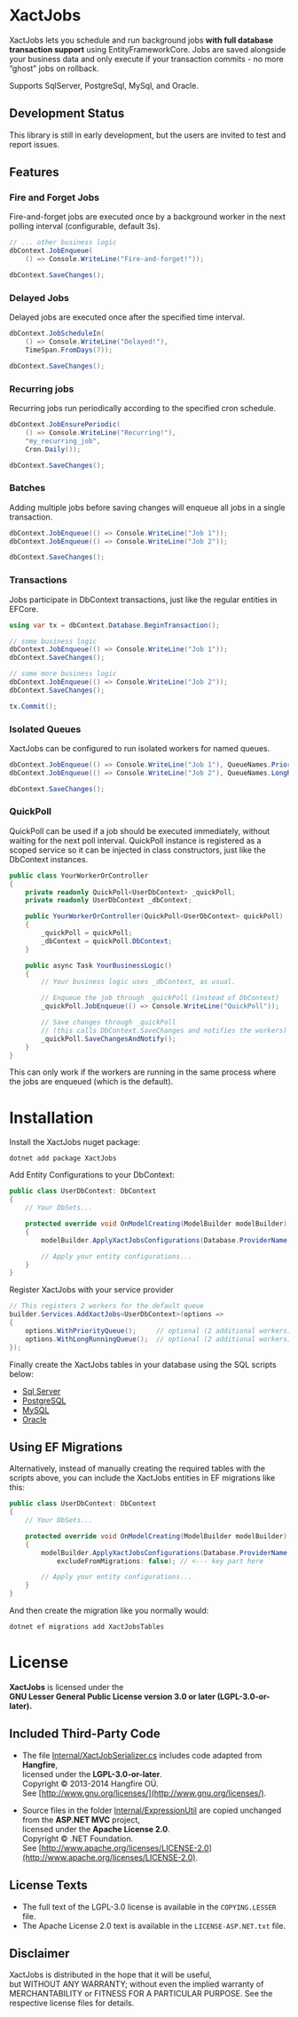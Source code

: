 # XactJobs
XactJobs lets you schedule and run background jobs **with full database transaction support** using EntityFrameworkCore. 
Jobs are saved alongside your business data and only execute if your transaction commits - no more “ghost” jobs on rollback.

Supports SqlServer, PostgreSql, MySql, and Oracle. 

## Development Status
This library is still in early development, but the users are invited to test and report issues.

## Features
### Fire and Forget Jobs
Fire-and-forget jobs are executed once by a background worker in the next polling interval (configurable, default 3s).

```csharp
// ... other business logic
dbContext.JobEnqueue(
    () => Console.WriteLine("Fire-and-forget!"));

dbContext.SaveChanges();
```

### Delayed Jobs
Delayed jobs are executed once after the specified time interval.

```csharp
dbContext.JobScheduleIn(
    () => Console.WriteLine("Delayed!"),
    TimeSpan.FromDays(7));

dbContext.SaveChanges();
```

### Recurring jobs
Recurring jobs run periodically according to the specified cron schedule.

```csharp
dbContext.JobEnsurePeriodic(
    () => Console.WriteLine("Recurring!"),
    "my_recurring_job",
    Cron.Daily());

dbContext.SaveChanges();
```

### Batches
Adding multiple jobs before saving changes will enqueue all jobs in a single transaction.

```csharp
dbContext.JobEnqueue(() => Console.WriteLine("Job 1"));
dbContext.JobEnqueue(() => Console.WriteLine("Job 2"));

dbContext.SaveChanges();
```

### Transactions
Jobs participate in DbContext transactions, just like the regular entities in EFCore.

```csharp
using var tx = dbContext.Database.BeginTransaction();

// some business logic
dbContext.JobEnqueue(() => Console.WriteLine("Job 1"));
dbContext.SaveChanges();

// some more business logic
dbContext.JobEnqueue(() => Console.WriteLine("Job 2"));
dbContext.SaveChanges();

tx.Commit();
```
### Isolated Queues
XactJobs can be configured to run isolated workers for named queues.
```csharp
dbContext.JobEnqueue(() => Console.WriteLine("Job 1"), QueueNames.Priority);
dbContext.JobEnqueue(() => Console.WriteLine("Job 2"), QueueNames.LongRunning);

dbContext.SaveChanges();
```

### QuickPoll
QuickPoll can be used if a job should be executed immediately, without waiting for the next poll interval.
QuickPoll instance is registered as a scoped service so it can be injected in class constructors, just like the DbContext instances.

```csharp
public class YourWorkerOrController
{
    private readonly QuickPoll<UserDbContext> _quickPoll;
    private readonly UserDbContext _dbContext;

    public YourWorkerOrController(QuickPoll<UserDbContext> quickPoll)
    {
        _quickPoll = quickPoll;
        _dbContext = quickPoll.DbContext;
    }

    public async Task YourBusinessLogic()
    {
        // Your business logic uses _dbContext, as usual.

        // Enqueue the job through _quickPoll (instead of DbContext)
        _quickPoll.JobEnqueue(() => Console.WriteLine("QuickPoll"));

        // Save changes through _quickPoll
        // (this calls DbContext.SaveChanges and notifies the workers)
        _quickPoll.SaveChangesAndNotify(); 
    }
}
```
This can only work if the workers are running in the same process where the jobs are enqueued (which is the default).

# Installation

Install the XactJobs nuget package:  
```
dotnet add package XactJobs
```

Add Entity Configurations to your DbContext:
```csharp
public class UserDbContext: DbContext
{
    // Your DbSets...

    protected override void OnModelCreating(ModelBuilder modelBuilder)
    {
        modelBuilder.ApplyXactJobsConfigurations(Database.ProviderName);

        // Apply your entity configurations...
    }
}
```

Register XactJobs with your service provider
```csharp
// This registers 2 workers for the default queue
builder.Services.AddXactJobs<UserDbContext>(options =>
{
    options.WithPriorityQueue();     // optional (2 additional workers)
    options.WithLongRunningQueue();  // optional (2 additional workers)
});
```

Finally create the XactJobs tables in your database using the SQL scripts below:
- [Sql Server](https://github.com/XactJobs/XactJobs/blob/main/sql/v0.1.0/xact-jobs-sqlserver-v0.1.0.sql)
- [PostgreSQL](https://github.com/XactJobs/XactJobs/blob/main/sql/v0.1.0/xact-jobs-postgresql-v0.1.0.sql)
- [MySQL](https://github.com/XactJobs/XactJobs/blob/main/sql/v0.1.0/xact-jobs-mysql-v0.1.0.sql)
- [Oracle](https://github.com/XactJobs/XactJobs/blob/main/sql/v0.1.0/xact-jobs-oracle-v0.1.0.sql)

## Using EF Migrations
Alternatively, instead of manually creating the required tables with the scripts above, you can include the XactJobs entities in EF migrations like this:
```csharp
public class UserDbContext: DbContext
{
    // Your DbSets...

    protected override void OnModelCreating(ModelBuilder modelBuilder)
    {
        modelBuilder.ApplyXactJobsConfigurations(Database.ProviderName,
            excludeFromMigrations: false); // <--- key part here

        // Apply your entity configurations...
    }
}
```
And then create the migration like you normally would:
```bash
dotnet ef migrations add XactJobsTables
```
# License

**XactJobs** is licensed under the  
**GNU Lesser General Public License version 3.0 or later (LGPL-3.0-or-later).**

## Included Third-Party Code

- The file [Internal/XactJobSerializer.cs](https://github.com/XactJobs/XactJobs/blob/main/src/XactJobs/Internal/XactJobSerializer.cs) includes code adapted from **Hangfire**,  
  licensed under the **LGPL-3.0-or-later**.  
  Copyright © 2013-2014 Hangfire OÜ.  
  See [http://www.gnu.org/licenses/](http://www.gnu.org/licenses/).

- Source files in the folder [Internal/ExpressionUtil](https://github.com/XactJobs/XactJobs/tree/main/src/XactJobs/Internal/ExpressionUtil) are copied unchanged from the **ASP.NET MVC** project,  
  licensed under the **Apache License 2.0**.  
  Copyright © .NET Foundation.  
  See [http://www.apache.org/licenses/LICENSE-2.0](http://www.apache.org/licenses/LICENSE-2.0).

## License Texts

- The full text of the LGPL-3.0 license is available in the `COPYING.LESSER` file.  
- The Apache License 2.0 text is available in the `LICENSE-ASP.NET.txt` file.

## Disclaimer

XactJobs is distributed in the hope that it will be useful,  
but WITHOUT ANY WARRANTY; without even the implied warranty of  
MERCHANTABILITY or FITNESS FOR A PARTICULAR PURPOSE. See the  
respective license files for details.
